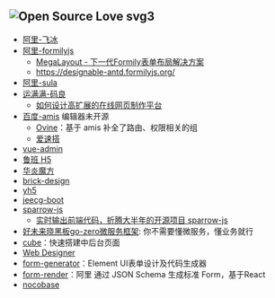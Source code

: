 ## ![Open Source Love svg3](https://badges.frapsoft.com/os/v3/open-source.svg?v=103)

* [阿里-飞冰](https://ice.work/)
* [阿里-formilyjs](https://formilyjs.org/)
  * [MegaLayout - 下一代Formily表单布局解决方案](https://zhuanlan.zhihu.com/p/133906363)
  * https://designable-antd.formilyjs.org/
* [阿里-sula](https://github.com/umijs/sula)
* [运满满-码良](https://github.com/ymm-tech/gods-pen)
  * [如何设计高扩展的在线网页制作平台](https://juejin.im/post/5bd83daee51d4524b50d23b5)
* [百度-amis](https://github.com/baidu/amis) 编辑器未开源
  * [Ovine](https://github.com/CareyToboo/ovine)：基于 amis 补全了路由、权限相关的组
  * [爱速搭](https://suda.baidu.com/)
* [vue-admin](https://github.com/jiangshanmeta/vue-admin)
* [鲁班 H5](https://github.com/ly525/luban-h5)
* [华炎魔方](https://github.com/steedos/steedos-platform/)
* [brick-design](https://github.com/brick-design/react-visual-editor)
* [yh5](https://github.com/qq15725/yh5)
* [jeecg-boot](https://github.com/zhangdaiscott/jeecg-boot)
* [sparrow-js](https://github.com/sparrow-js/sparrow)
  * [实时输出前端代码，折腾大半年的开源项目 sparrow-js](https://www.v2ex.com/t/718505)
* [好未来晓黑板go-zero微服务框架](https://github.com/tal-tech/go-zero): 你不需要懂微服务，懂业务就行
* [cube](https://github.com/fantasticit/cube)：快速搭建中后台页面
* [Web Designer](https://github.com/xiaoai7904/web_designer)
* [form-generator](https://github.com/JakHuang/form-generator)：Element UI表单设计及代码生成器
* [form-render](https://github.com/alibaba/form-render)：阿里 通过 JSON Schema 生成标准 Form，基于React
* [nocobase](https://github.com/nocobase/nocobase)
